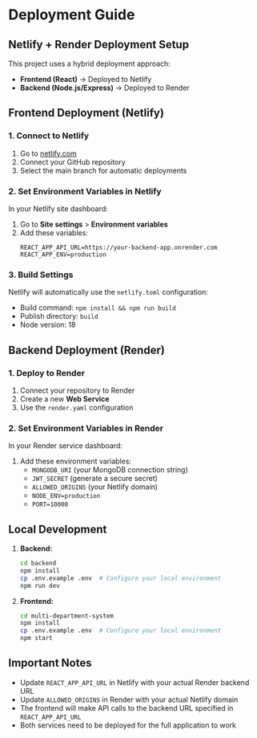 # Deployment Guide

## Netlify + Render Deployment Setup

This project uses a hybrid deployment approach:
- **Frontend (React)** → Deployed to Netlify
- **Backend (Node.js/Express)** → Deployed to Render

## Frontend Deployment (Netlify)

### 1. Connect to Netlify
1. Go to [netlify.com](https://netlify.com)
2. Connect your GitHub repository
3. Select the main branch for automatic deployments

### 2. Set Environment Variables in Netlify
In your Netlify site dashboard:
1. Go to **Site settings** > **Environment variables**
2. Add these variables:
   ```
   REACT_APP_API_URL=https://your-backend-app.onrender.com
   REACT_APP_ENV=production
   ```

### 3. Build Settings
Netlify will automatically use the `netlify.toml` configuration:
- Build command: `npm install && npm run build`
- Publish directory: `build`
- Node version: 18

## Backend Deployment (Render)

### 1. Deploy to Render
1. Connect your repository to Render
2. Create a new **Web Service**
3. Use the `render.yaml` configuration

### 2. Set Environment Variables in Render
In your Render service dashboard:
1. Add these environment variables:
   - `MONGODB_URI` (your MongoDB connection string)
   - `JWT_SECRET` (generate a secure secret)
   - `ALLOWED_ORIGINS` (your Netlify domain)
   - `NODE_ENV=production`
   - `PORT=10000`

## Local Development

1. **Backend:**
   ```bash
   cd backend
   npm install
   cp .env.example .env  # Configure your local environment
   npm run dev
   ```

2. **Frontend:**
   ```bash
   cd multi-department-system
   npm install
   cp .env.example .env  # Configure your local environment
   npm start
   ```

## Important Notes

- Update `REACT_APP_API_URL` in Netlify with your actual Render backend URL
- Update `ALLOWED_ORIGINS` in Render with your actual Netlify domain
- The frontend will make API calls to the backend URL specified in `REACT_APP_API_URL`
- Both services need to be deployed for the full application to work

